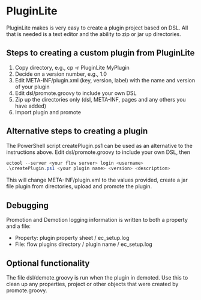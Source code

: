 # PluginLite
PluginLite makes is very easy to create a plugin project based on DSL.  All that is needed is a text editor and the ability to zip or jar up directories.

## Steps to creating a custom plugin from PluginLite
1. Copy directory, e.g., cp -r PluginLite MyPlugin
2. Decide on a version number, e.g., 1.0
3. Edit META-INF/plugin.xml (key, version, label) with the name and version of your plugin
4. Edit dsl/promote.groovy to include your own DSL
5. Zip up the directories only (dsl, META-INF, pages and any others you have added) 
6. Import plugin and promote

## Alternative steps to creating a plugin
The PowerShell script createPlugin.ps1 can be used as an alternative to the instructions above.  Edit dsl/promote.groovy to include your own DSL, then
```powershell
ectool --server <your flow server> login <username>
.\createPlugin.ps1 <your plugin name> <version> <description>
```
This will change META-INF/plugin.xml to the values provided, create a jar file plugin from directories, upload  and promote the plugin.

## Debugging
Promotion and Demotion logging information is written to both a property and a file:
- Property: plugin property sheet / ec_setup.log
- File: flow plugins directory / plugin name / ec_setup.log

## Optional functionality
The file dsl/demote.groovy is run when the plugin in demoted.  Use this to clean up any properties, project or other objects that were created by promote.groovy.

